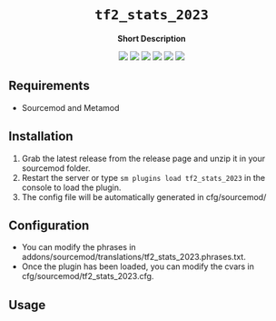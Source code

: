 <div align="center">
  <h1><code>tf2_stats_2023</code></h1>
  <p>
    <strong>Short Description</strong>
  </p>
  <p style="margin-bottom: 0.5ex;">
    <img
        src="https://img.shields.io/github/downloads/gladoncio/tf2_stats_2023/total"
    />
    <img
        src="https://img.shields.io/github/last-commit/gladoncio/tf2_stats_2023"
    />
    <img
        src="https://img.shields.io/github/issues/gladoncio/tf2_stats_2023"
    />
    <img
        src="https://img.shields.io/github/issues-closed/gladoncio/tf2_stats_2023"
    />
    <img
        src="https://img.shields.io/github/repo-size/gladoncio/tf2_stats_2023"
    />
    <img
        src="https://img.shields.io/github/workflow/status/gladoncio/tf2_stats_2023/Compile%20and%20release"
    />
  </p>
</div>


## Requirements ##
- Sourcemod and Metamod


## Installation ##
1. Grab the latest release from the release page and unzip it in your sourcemod folder.
2. Restart the server or type `sm plugins load tf2_stats_2023` in the console to load the plugin.
3. The config file will be automatically generated in cfg/sourcemod/

## Configuration ##
- You can modify the phrases in addons/sourcemod/translations/tf2_stats_2023.phrases.txt.
- Once the plugin has been loaded, you can modify the cvars in cfg/sourcemod/tf2_stats_2023.cfg.


## Usage ##
